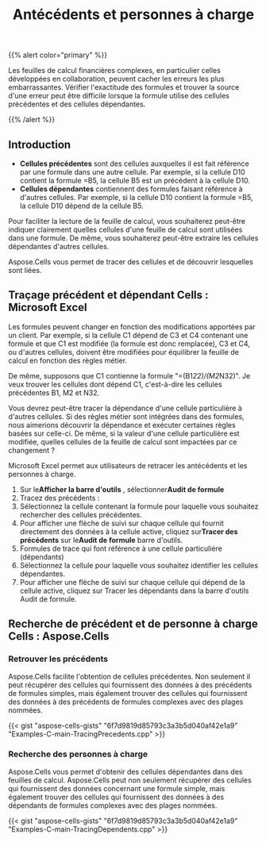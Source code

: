 ﻿---
title: Antécédents et personnes à charge
type: docs
weight: 100
url: /fr/cpp/precedents-and-dependents/
---
{{% alert color="primary" %}} 

Les feuilles de calcul financières complexes, en particulier celles développées en collaboration, peuvent cacher les erreurs les plus embarrassantes. Vérifier l'exactitude des formules et trouver la source d'une erreur peut être difficile lorsque la formule utilise des cellules précédentes et des cellules dépendantes.

{{% /alert %}} 
## **Introduction**
- **Cellules précédentes** sont des cellules auxquelles il est fait référence par une formule dans une autre cellule. Par exemple, si la cellule D10 contient la formule =B5, la cellule B5 est un précédent à la cellule D10.
- **Cellules dépendantes** contiennent des formules faisant référence à d'autres cellules. Par exemple, si la cellule D10 contient la formule =B5, la cellule D10 dépend de la cellule B5.

Pour faciliter la lecture de la feuille de calcul, vous souhaiterez peut-être indiquer clairement quelles cellules d'une feuille de calcul sont utilisées dans une formule. De même, vous souhaiterez peut-être extraire les cellules dépendantes d'autres cellules.

Aspose.Cells vous permet de tracer des cellules et de découvrir lesquelles sont liées.
## **Traçage précédent et dépendant Cells : Microsoft Excel**
Les formules peuvent changer en fonction des modifications apportées par un client. Par exemple, si la cellule C1 dépend de C3 et C4 contenant une formule et que C1 est modifiée (la formule est donc remplacée), C3 et C4, ou d'autres cellules, doivent être modifiées pour équilibrer la feuille de calcul en fonction des règles métier.

De même, supposons que C1 contienne la formule "=(B1*22)/(M2*N32)". Je veux trouver les cellules dont dépend C1, c'est-à-dire les cellules précédentes B1, M2 et N32.

Vous devrez peut-être tracer la dépendance d'une cellule particulière à d'autres cellules. Si des règles métier sont intégrées dans des formules, nous aimerions découvrir la dépendance et exécuter certaines règles basées sur celle-ci. De même, si la valeur d'une cellule particulière est modifiée, quelles cellules de la feuille de calcul sont impactées par ce changement ?

Microsoft Excel permet aux utilisateurs de retracer les antécédents et les personnes à charge.

1.  Sur le**Afficher la barre d'outils** , sélectionner**Audit de formule**
1. Tracez des précédents :
 1. Sélectionnez la cellule contenant la formule pour laquelle vous souhaitez rechercher des cellules précédentes.
 1. Pour afficher une flèche de suivi sur chaque cellule qui fournit directement des données à la cellule active, cliquez sur**Tracer des précédents** sur le**Audit de formule** barre d'outils.
1. Formules de trace qui font référence à une cellule particulière (dépendants)
 1. Sélectionnez la cellule pour laquelle vous souhaitez identifier les cellules dépendantes.
1. Pour afficher une flèche de suivi sur chaque cellule qui dépend de la cellule active, cliquez sur Tracer les dépendants dans la barre d'outils Audit de formule.
## **Recherche de précédent et de personne à charge Cells : Aspose.Cells**
### **Retrouver les précédents**
Aspose.Cells facilite l'obtention de cellules précédentes. Non seulement il peut récupérer des cellules qui fournissent des données à des précédents de formules simples, mais également trouver des cellules qui fournissent des données à des précédents de formules complexes avec des plages nommées.



{{< gist "aspose-cells-gists" "6f7d9819d85793c3a3b5d040af42e1a9" "Examples-C-main-TracingPrecedents.cpp" >}}
### **Recherche des personnes à charge**
Aspose.Cells vous permet d'obtenir des cellules dépendantes dans des feuilles de calcul. Aspose.Cells peut non seulement récupérer des cellules qui fournissent des données concernant une formule simple, mais également trouver des cellules qui fournissent des données à des dépendants de formules complexes avec des plages nommées.



{{< gist "aspose-cells-gists" "6f7d9819d85793c3a3b5d040af42e1a9" "Examples-C-main-TracingDependents.cpp" >}}
